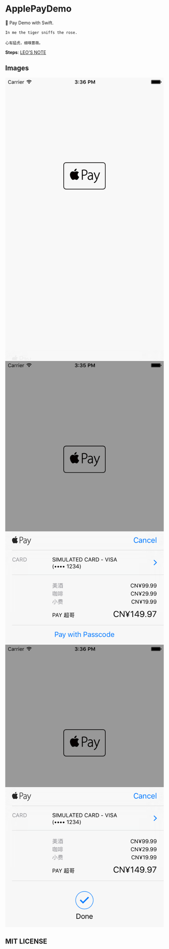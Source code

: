 # ApplePayDemo
 Pay Demo with Swift.

````
In me the tiger sniffs the rose.

心有猛虎，细嗅蔷薇。
````

**Steps**: [LEO'S NOTE](http://leodev.me/2016/03/04/iOS-Apple-Pay-Developer-Guide-1/)

## Images

![Leo](https://github.com/LeoiOS/ApplePayDemo/blob/master/ApplePay05.png)
![Leo](https://github.com/LeoiOS/ApplePayDemo/blob/master/ApplePay06.png)
![Leo](https://github.com/LeoiOS/ApplePayDemo/blob/master/ApplePay07.png)

## MIT LICENSE
